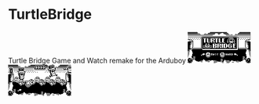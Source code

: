 # TurtleBridge
Turtle Bridge Game and Watch remake for the Arduboy
<img src="/ASSETS/Turtle Bridge_TitleScreen_new2.png" data-canonical-src="/ASSETS/Turtle Bridge_TitleScreen_new2.png" width="128" height="64" /> <img src="/ASSETS/TurtleBridge_AB_PREVIEW4.png" data-canonical-src="/ASSETS/TurtleBridge_AB_PREVIEW4.png" width="128" height="64" />
